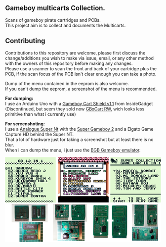 ## Gameboy multicarts Collection.

Scans of gameboy pirate cartridges and PCBs.\
This project aim is to collect and documents the Multicarts.


## Contributing

Contributions to this repository are welcome, please first discuss the change/additions you wish to make via issue, email, or any other method with the owners of this repository before making any changes.\
Please use a scanner to scan the front and back of your cartridge plus the PCB, if the scan focus of the PCB isn't clear enough you can take a photo.

Dump of the menu contained in the eeprom is also welcome.\
If you can't dump the eeprom, a screenshot of the menu is recommended.


**For dumping:**\
I use an Arduino Uno with a [Gameboy Cart Shield v1.1](https://shop.insidegadgets.com/product/gameboy-cart-shield/) from InsideGadget (Discontinued, but seem they sold now [GBxCart RW](https://www.gbxcart.com/), wich looks less primitive than what i currently use)


**For screenshoting:**\
I use a [Analogue Super Nt](https://www.analogue.co/super-nt) with the [Super Gameboy 2](https://en.wikipedia.org/wiki/Super_Game_Boy#Super_Game_Boy_2) and a Elgato Game Capture HD behind the Super NT.\
That a lot of hardware just for taking a screenshot but at least there is no blur.\
When i can dump the menu, i just use the [BGB Gameboy emulator](https://bgb.bircd.org/).

![alt text](preview.png "Preview")
